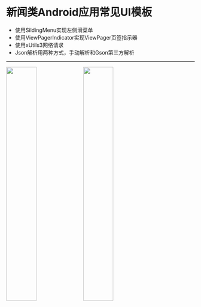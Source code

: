 # 新闻类Android应用常见UI模板
- 使用SildingMenu实现左侧滑菜单
- 使用ViewPagerIndicator实现ViewPager页签指示器
- 使用xUtils3网络请求
- Json解析用两种方式，手动解析和Gson第三方解析

-----
<a href="https://github.com/zaiyunduan123/NewsLine/blob/master/images/image1.png"><img src="https://github.com/zaiyunduan123/NewsLine/blob/master/images/image1.png" width="40%"/></a>         <a href="https://github.com/zaiyunduan123/NewsLine/blob/master/images/image2.png"><img src="https://github.com/zaiyunduan123/NewsLine/blob/master/images/image2.png" width="40%"/></a> 
